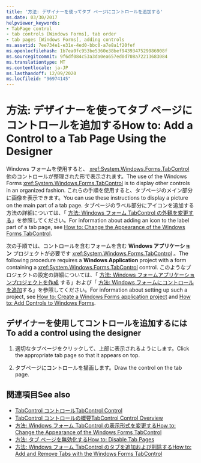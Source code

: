 ```yaml
---
title: '方法: デザイナーを使ってタブ ページにコントロールを追加する'
ms.date: 03/30/2017
helpviewer_keywords:
- TabPage control
- tab controls [Windows Forms], tab order
- tab pages [Windows Forms], adding controls
ms.assetid: 7ee734e1-e31e-4ed0-bbc0-a7e8a1f20fef
ms.openlocfilehash: 1b7ea0fc953be5360e38bef9439347529986908f
ms.sourcegitcommit: 9f6df084c53a3da0ea657ed0d708a72213683084
ms.translationtype: MT
ms.contentlocale: ja-JP
ms.lasthandoff: 12/09/2020
ms.locfileid: "96974145"
---
```

# <a name="how-to-add-a-control-to-a-tab-page-using-the-designer"></a><span data-ttu-id="0a400-102">方法: デザイナーを使ってタブ ページにコントロールを追加する</span><span class="sxs-lookup"><span data-stu-id="0a400-102">How to: Add a Control to a Tab Page Using the Designer</span></span>
<span data-ttu-id="0a400-103">Windows フォームを使用すると、 <xref:System.Windows.Forms.TabControl> 他のコントロールが整理された形で表示されます。</span><span class="sxs-lookup"><span data-stu-id="0a400-103">The use of the Windows Forms <xref:System.Windows.Forms.TabControl> is to display other controls in an organized fashion.</span></span> <span data-ttu-id="0a400-104">これらの手順を使用すると、タブページのメイン部分に画像を表示できます。</span><span class="sxs-lookup"><span data-stu-id="0a400-104">You can use these instructions to display a picture on the main part of a tab page.</span></span> <span data-ttu-id="0a400-105">タブページのラベル部分にアイコンを追加する方法の詳細については、「 [方法: Windows フォーム TabControl の外観を変更する](how-to-change-the-appearance-of-the-windows-forms-tabcontrol.md)」を参照してください。</span><span class="sxs-lookup"><span data-stu-id="0a400-105">For information about adding an icon to the label part of a tab page, see [How to: Change the Appearance of the Windows Forms TabControl](how-to-change-the-appearance-of-the-windows-forms-tabcontrol.md).</span></span>

 <span data-ttu-id="0a400-106">次の手順では、コントロールを含むフォームを含む **Windows アプリケーション** プロジェクトが必要です <xref:System.Windows.Forms.TabControl> 。</span><span class="sxs-lookup"><span data-stu-id="0a400-106">The following procedure requires a **Windows Application** project with a form containing a <xref:System.Windows.Forms.TabControl> control.</span></span> <span data-ttu-id="0a400-107">このようなプロジェクトの設定の詳細については、「 [方法: Windows フォームアプリケーションプロジェクトを作成](/visualstudio/ide/step-1-create-a-windows-forms-application-project) する」および「 [方法: Windows フォームにコントロールを追加](how-to-add-controls-to-windows-forms.md)する」を参照してください。</span><span class="sxs-lookup"><span data-stu-id="0a400-107">For information about setting up such a project, see [How to: Create a Windows Forms application project](/visualstudio/ide/step-1-create-a-windows-forms-application-project) and [How to: Add Controls to Windows Forms](how-to-add-controls-to-windows-forms.md).</span></span>

## <a name="to-add-a-control-using-the-designer"></a><span data-ttu-id="0a400-108">デザイナーを使用してコントロールを追加するには</span><span class="sxs-lookup"><span data-stu-id="0a400-108">To add a control using the designer</span></span>

1. <span data-ttu-id="0a400-109">適切なタブページをクリックして、上部に表示されるようにします。</span><span class="sxs-lookup"><span data-stu-id="0a400-109">Click the appropriate tab page so that it appears on top.</span></span>

2. <span data-ttu-id="0a400-110">タブページにコントロールを描画します。</span><span class="sxs-lookup"><span data-stu-id="0a400-110">Draw the control on the tab page.</span></span>

## <a name="see-also"></a><span data-ttu-id="0a400-111">関連項目</span><span class="sxs-lookup"><span data-stu-id="0a400-111">See also</span></span>

- [<span data-ttu-id="0a400-112">TabControl コントロール</span><span class="sxs-lookup"><span data-stu-id="0a400-112">TabControl Control</span></span>](tabcontrol-control-windows-forms.md)
- [<span data-ttu-id="0a400-113">TabControl コントロールの概要</span><span class="sxs-lookup"><span data-stu-id="0a400-113">TabControl Control Overview</span></span>](tabcontrol-control-overview-windows-forms.md)
- [<span data-ttu-id="0a400-114">方法: Windows フォーム TabControl の表示形式を変更する</span><span class="sxs-lookup"><span data-stu-id="0a400-114">How to: Change the Appearance of the Windows Forms TabControl</span></span>](how-to-change-the-appearance-of-the-windows-forms-tabcontrol.md)
- [<span data-ttu-id="0a400-115">方法: タブ ページを無効化する</span><span class="sxs-lookup"><span data-stu-id="0a400-115">How to: Disable Tab Pages</span></span>](how-to-disable-tab-pages.md)
- [<span data-ttu-id="0a400-116">方法: Windows フォーム TabControl のタブを追加および削除する</span><span class="sxs-lookup"><span data-stu-id="0a400-116">How to: Add and Remove Tabs with the Windows Forms TabControl</span></span>](how-to-add-and-remove-tabs-with-the-windows-forms-tabcontrol.md)
